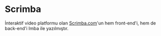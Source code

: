 # Scrimba

İnteraktif video platformu olan [Scrimba.com](https://scrimba.com)'un hem front-end'i, hem de back-end'i Imba ile yazılmıştır.

